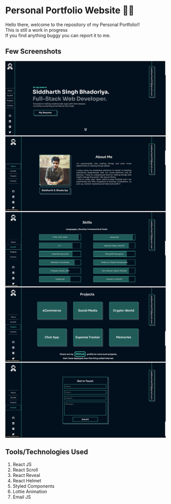 # Personal Portfolio Website 👨‍💻
Hello there, welcome to the repository of my Personal Portfolio!! <br>
This is still a work in progress <br>
If you find anything buggy you can report it to me.


## Few Screenshots
![landing](/screenshots/landing.png "Landing")
![about](/screenshots/about.png "About")
![skills](/screenshots/skills.png "Skills")
![projects](/screenshots/projects.png "Projects")
![contact](/screenshots/contact.png "Contact")

## Tools/Technologies Used

1) React JS
2) React Scroll
3) React Reveal
4) React Helmet
5) Styled Components
6) Lottie Animation
7) Email JS



